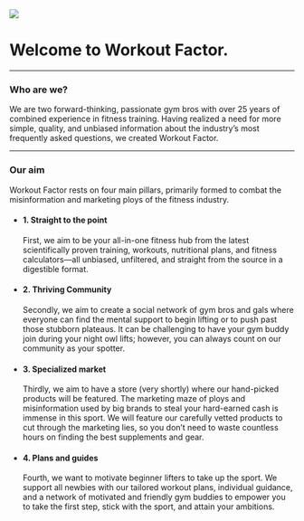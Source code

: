 <img src="https://avatars.githubusercontent.com/u/130751529?s=200&v=4"/>
<h1>Welcome to Workout Factor.</h1>
<hr />
<h3>Who are we?</h3>
<p>
  We are two forward-thinking, passionate gym bros with over 25 years of combined experience in fitness training. Having realized a need for more simple, quality, and unbiased information about the industry’s most frequently asked questions, we created Workout Factor.
</p>
<hr />
<h3>Our aim</h3>
<p>Workout Factor rests on four main pillars, primarily formed to combat the misinformation and marketing ploys of the fitness industry.</p>
<ul>
  <li>
    <h4>1. Straight to the point</h4>
    <p>First, we aim to be your all-in-one fitness hub from the latest scientifically proven training, workouts, nutritional plans, and fitness calculators—all unbiased, unfiltered, and straight from the source in a digestible format.</p>
  </li>
  <li>
    <h4>2. Thriving Community</h4>
     <p>Secondly, we aim to create a social network of gym bros and gals where everyone can find the mental support to begin lifting or to push past those stubborn plateaus. It can be challenging to have your gym buddy join during your night owl lifts; however, you can always count on our community as your spotter.</p>
  </li>
  <li>
    <h4>3. Specialized market</h4>
    <p>Thirdly, we aim to have a store (very shortly) where our hand-picked products will be featured. The marketing maze of ploys and misinformation used by big brands to steal your hard-earned cash is immense in this sport. We will feature our carefully vetted products to cut through the marketing lies, so you don’t need to waste countless hours on finding the best supplements and gear.</p>
  </li>
  <li>
    <h4>4. Plans and guides</h4>
    <p>Fourth, we want to motivate beginner lifters to take up the sport. We support all newbies with our tailored workout plans, individual guidance, and a network of motivated and friendly gym buddies to empower you to take the first step, stick with the sport, and attain your ambitions.</p>
  </li>
</ul>
